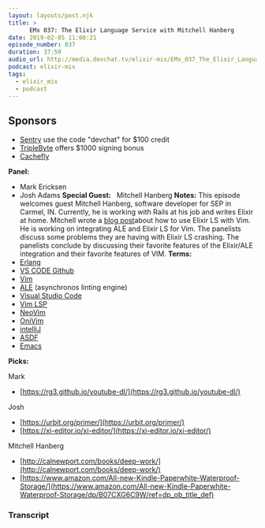 ```yaml
---
layout: layouts/post.njk
title: >
      EMx 037: The Elixir Language Service with Mitchell Hanberg
date: 2019-02-05 11:00:21
episode_number: 037
duration: 37:59
audio_url: http://media.devchat.tv/elixir-mix/EMx_037_The_Elixir_Language_Service_with_Mitchell_Hanberg.mp3
podcast: elixir-mix
tags: 
  - elixir_mix
  - podcast
---
```


## **Sponsors**

- [Sentry](http://sentry.io)&nbsp;use the code "devchat" for $100 credit
- [TripleByte](https://triplebyte.com/elixir) offers $1000 signing bonus
- [Cachefly](https://www.cachefly.com/)

**Panel:**

- Mark Ericksen
- Josh Adams
**Special Guest:** &nbsp;&nbsp;Mitchell Hanberg **Notes:** This episode welcomes guest Mitchell Hanberg, software developer for SEP in Carmel, IN. Currently, he is working with Rails at his job and writes Elixir at home. Mitchell wrote a [blog post](https://www.mitchellhanberg.com/post/2018/10/18/how-to-use-elixir-ls-with-vim/)about how to use Elixir LS with Vim. He is working on integrating ALE and Elixir LS for Vim. The panelists discuss some problems they are having with Elixir LS crashing. The panelists conclude by discussing their favorite features of the Elixir/ALE integration and their favorite features of VIM. **Terms:** 
- [Erlang](https://www.erlang.org)
- [VS CODE Github](https://github.com/JakeBecker/vscode-elixir-ls)
- [Vim](https://github.com/vim/vim)
- [ALE](https://github.com/w0rp/ale) (asynchronos linting engine)
- [Visual Studio Code](https://code.visualstudio.com)
- [Vim LSP](https://github.com/prabirshrestha/vim-lsp)
- [NeoVim](https://github.com/neovim/neovim)
- [OniVim](https://github.com/onivim/oni)
- [intelliJ](https://www.jetbrains.com/idea/)
- [ASDF](https://github.com/asdf-vm/asdf)
- [Emacs](https://github.com/elixir-editors/emacs-elixir)

**Picks:**

Mark

- [https://rg3.github.io/youtube-dl/](https://rg3.github.io/youtube-dl/)

Josh

- [https://urbit.org/primer/](https://urbit.org/primer/)
- [https://xi-editor.io/xi-editor/](https://xi-editor.io/xi-editor/)

Mitchell Hanberg

- [http://calnewport.com/books/deep-work/](http://calnewport.com/books/deep-work/)
- [https://www.amazon.com/All-new-Kindle-Paperwhite-Waterproof-Storage/](https://www.amazon.com/All-new-Kindle-Paperwhite-Waterproof-Storage/dp/B07CXG6C9W/ref=dp_ob_title_def)


### Transcript


